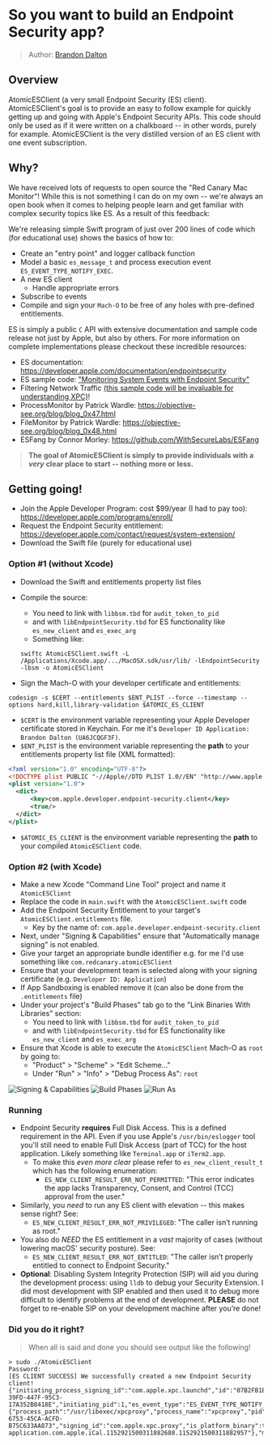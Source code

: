 # So you want to build an Endpoint Security app?
> Author: [Brandon Dalton](https://redcanary.com/authors/brandon-dalton/)

## **Overview**
AtomicESClient (a very small Endpoint Security (ES) client). AtomicESClient's goal is to provide an easy to follow example for quickly getting up and going with Apple's Endpoint Security APIs. This code should only be used as if it were written on a chalkboard -- in other words, purely for example. AtomicESClient is the very distilled version of an ES client with one event subscription.

## **Why?**
We have received lots of requests to open source the "Red Canary Mac Monitor"! While this is not something I can do on my own -- we're always an open book when it comes to helping people learn and get familiar with complex security topics like ES. As a result of this feedback:

We're releasing simple Swift program of just over 200 lines of code which (for educational use) shows the basics of how to:
* Create an "entry point" and logger callback function
* Model a basic `es_message_t` and process execution event `ES_EVENT_TYPE_NOTIFY_EXEC`.
* A new ES client
  * Handle appropriate errors
* Subscribe to events
* Compile and sign your `Mach-O` to be free of any holes with pre-defined entitlements.

ES is simply a public `C` API with extensive documentation and sample code release not just by Apple, but also by others. For more information on complete implementations please checkout these incredible resources:
 * ES documentation: https://developer.apple.com/documentation/endpointsecurity
 * ES sample code: ["Monitoring System Events with Endpoint Security"](https://developer.apple.com/documentation/endpointsecurity/monitoring_system_events_with_endpoint_security)
 * Filtering Network Traffic [(this sample code will be invaluable for understanding XPC)](https://developer.apple.com/documentation/networkextension/filtering_network_traffic)!
 * ProcessMonitor by Patrick Wardle: https://objective-see.org/blog/blog_0x47.html
 * FileMonitor by Patrick Wardle: https://objective-see.org/blog/blog_0x48.html
 * ESFang by Connor Morley: https://github.com/WithSecureLabs/ESFang

 > **The goal of AtomicESClient is simply to provide individuals with a *very* clear place to start -- nothing more or less.**

## **Getting going!**
* Join the Apple Developer Program: cost $99/year (I had to pay too): https://developer.apple.com/programs/enroll/
* Request the Endpoint Security entitlement: https://developer.apple.com/contact/request/system-extension/
* Download the Swift file (purely for educational use)

### Option #1 (without Xcode)
* Download the Swift and entitlements property list files
* Compile the source:
  * You need to link with `libbsm.tbd` for `audit_token_to_pid`
  * and with `libEndpointSecurity.tbd` for ES functionality like `es_new_client` and `es_exec_arg`
  * Something like:

  `swiftc AtomicESClient.swift -L /Applications/Xcode.app/.../MacOSX.sdk/usr/lib/ -lEndpointSecurity -lbsm -o AtomicESClient`
* Sign the Mach-O with your developer certificate and entitlements:

`codesign -s $CERT --entitlements $ENT_PLIST --force --timestamp --options hard,kill,library-validation $ATOMIC_ES_CLIENT`
  * `$CERT` is the environment variable representing your Apple Developer certificate stored in Keychain. For me it's `Developer ID Application: Brandon Dalton (UA6JCQGF3F)`.
  * `$ENT_PLIST` is the environment variable representing the **path** to your entitlements property list file (XML formatted):
  ```xml
  <?xml version="1.0" encoding="UTF-8"?>
  <!DOCTYPE plist PUBLIC "-//Apple//DTD PLIST 1.0//EN" "http://www.apple.com/DTDs/PropertyList-1.0.dtd">
  <plist version="1.0">
    <dict>
        <key>com.apple.developer.endpoint-security.client</key>
        <true/>
    </dict>
  </plist>
  ```
  * `$ATOMIC_ES_CLIENT` is the environment variable representing the **path** to your compiled `AtomicESClient` code.

### Option #2 (with Xcode)
* Make a new Xcode "Command Line Tool" project and name it `AtomicESClient`
* Replace the code in `main.swift` with the `AtomicESClient.swift` code
* Add the Endpoint Security Entitlement to your target's `AtomicESClient.entitlements` file.
  * Key by the name of: `com.apple.developer.endpoint-security.client`
* Next, under "Signing & Capabilities" ensure that "Automatically manage signing" is not enabled.
* Give your target an appropriate bundle identifier e.g. for me I'd use something like `com.redcanary.atomicESClient`
* Ensure that your development team is selected along with your signing certificate (e.g. `Developer ID: Application`)
* If App Sandboxing is enabled remove it (can also be done from the `.entitlements` file)
* Under your project's "Build Phases" tab go to the "Link Binaries With Libraries" section:
  * You need to link with `libbsm.tbd` for `audit_token_to_pid`
  * and with `libEndpointSecurity.tbd` for ES functionality like `es_new_client` and `es_exec_arg`
* Ensure that Xcode is able to execute the `AtomicESClient` Mach-O as `root` by going to:
  * "Product" > "Scheme" > "Edit Scheme..."
  * Under "Run" > "Info" > "Debug Process As": `root`

![Signing & Capabilities](https://github.com/redcanaryco/mac-monitor/blob/main/Resources/signing-capabilities.png?raw=true)
![Build Phases](https://github.com/redcanaryco/mac-monitor/blob/main/Resources/build-phases.png?raw=true)
![Run As](https://github.com/redcanaryco/mac-monitor/blob/main/Resources/run-as.png?raw=true)

### **Running**
* Endpoint Security **requires** Full Disk Access. This is a defined requirement in the API. Even if you use Apple's `/usr/bin/eslogger` tool you'll still need to enable Full Disk Access (part of TCC) for the host application. Likely something like `Terminal.app` or `iTerm2.app`.
  * To make this *even more clear* please refer to `es_new_client_result_t` which has the following enumeration:
    * `ES_NEW_CLIENT_RESULT_ERR_NOT_PERMITTED`: "This error indicates the app lacks Transparency, Consent, and Control (TCC) approval from the user."
* Similarly, you *need* to run any ES client with elevation -- this makes sense right? See:
  * `ES_NEW_CLIENT_RESULT_ERR_NOT_PRIVILEGED`: "The caller isn’t running as root."
* You also do *NEED* the ES entitlement in a *vast* majority of cases (without lowering macOS' security posture). See:
  * `ES_NEW_CLIENT_RESULT_ERR_NOT_ENTITLED`: "The caller isn’t properly entitled to connect to Endpoint Security."
* **Optional**: Disabling System Integrity Protection (SIP) will aid you during the development process: using `lldb` to debug your Security Extension. I did most development with SIP enabled and then used it to debug more difficult to identify problems at the end of development. **PLEASE** do not forget to re-enable SIP on your development machine after you’re done!

### Did you do it right?
> When all is said and done you should see output like the following!
```shell
> sudo ./AtomicESClient
Password:
[ES CLIENT SUCCESS] We successfully created a new Endpoint Security client!
{"initiating_process_signing_id":"com.apple.xpc.launchd","id":"07B2FB1B-39FD-447F-95C3-17A352B8418E","initiating_pid":1,"es_event_type":"ES_EVENT_TYPE_NOTIFY_EXEC","initiating_process_path":"/sbin/launchd","exec_event":{"process_path":"/usr/libexec/xpcproxy","process_name":"xpcproxy","pid":43459,"id":"321EEBC4-6753-45CA-ACFD-B75C633AA873","signing_id":"com.apple.xpc.proxy","is_platform_binary":true,"is_adhoc_signed":false,"command_line":"xpcproxy application.com.apple.iCal.1152921500311882688.1152921500311882957"},"mach_time":655266102521,"initiating_process_name":"launchd"}
```
